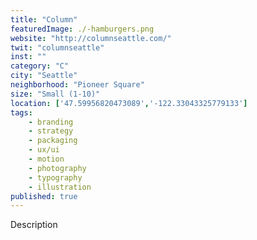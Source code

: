 ```yaml
---
title: "Column"
featuredImage: ./-hamburgers.png
website: "http://columnseattle.com/"
twit: "columnseattle"
inst: ""
category: "C"
city: "Seattle"
neighborhood: "Pioneer Square"
size: "Small (1-10)"
location: ['47.59956820473089','-122.33043325779133']
tags:
    - branding
    - strategy
    - packaging
    - ux/ui
    - motion
    - photography
    - typography
    - illustration
published: true
---
```


Description
